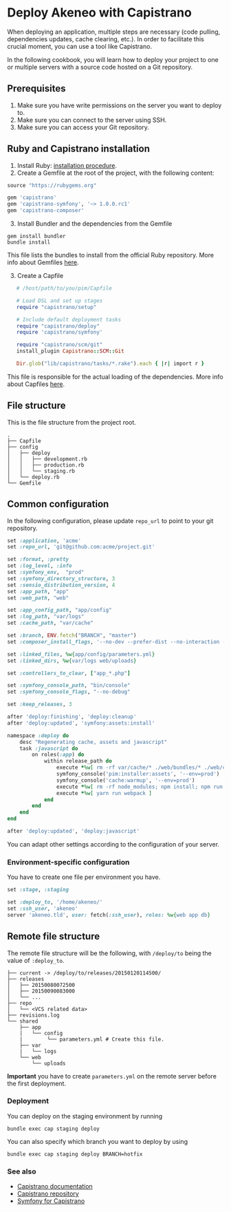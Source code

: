 # Deploy Akeneo with Capistrano

When deploying an application, multiple steps are necessary (code pulling, dependencies updates, cache clearing, etc.).
In order to facilitate this crucial moment, you can use a tool like Capistrano.

In the following cookbook, you will learn how to deploy your project to one or multiple servers with a source code
hosted on a Git repository.

## Prerequisites
1. Make sure you have write permissions on the server you want to deploy to.
2. Make sure you can connect to the server using SSH.
3. Make sure you can access your Git repository.

## Ruby and Capistrano installation

1. Install Ruby: [installation procedure](https://www.ruby-lang.org/fr/documentation/installation/#apt).
2. Create a Gemfile at the root of the project, with the following content:

```ruby
source "https://rubygems.org"

gem 'capistrano'
gem 'capistrano-symfony', '~> 1.0.0.rc1'
gem 'capistrano-composer'
   ```
3. Install Bundler and the dependencies from the Gemfile

```shell
gem install bundler
bundle install
```

This file lists the bundles to install from the official Ruby repository. More info about Gemfiles [here](http://bundler.io/v1.16/guides/creating_gem.html).

3. Create a Capfile

```ruby
   # /host/path/to/you/pim/Capfile

   # Load DSL and set up stages
   require "capistrano/setup"

   # Include default deployment tasks
   require "capistrano/deploy"
   require 'capistrano/symfony'

   require "capistrano/scm/git"
   install_plugin Capistrano::SCM::Git

   Dir.glob("lib/capistrano/tasks/*.rake").each { |r| import r }
```

This file is responsible for the actual loading of the dependencies.  More info about Capfiles [here](https://github.com/capistrano/capistrano#capify-your-project).

File structure
--------------

This is the file structure from the project root.

```shell
.
├── Capfile
├── config
│   ├── deploy
│   │   ├── development.rb
│   │   ├── production.rb
│   │   └── staging.rb
│   └── deploy.rb
└── Gemfile
```

## Common configuration

In the following configuration, please update `repo_url` to point to your git repository.

```ruby
set :application, 'acme'
set :repo_url, 'git@github.com:acme/project.git'

set :format, :pretty
set :log_level, :info
set :symfony_env,  "prod"
set :symfony_directory_structure, 3
set :sensio_distribution_version, 4
set :app_path, "app"
set :web_path, "web"

set :app_config_path, "app/config"
set :log_path, "var/logs"
set :cache_path, "var/cache"

set :branch, ENV.fetch("BRANCH", "master")
set :composer_install_flags, '--no-dev --prefer-dist --no-interaction --optimize-autoloader'

set :linked_files, %w{app/config/parameters.yml}
set :linked_dirs, %w{var/logs web/uploads}

set :controllers_to_clear, ["app_*.php"]

set :symfony_console_path, "bin/console"
set :symfony_console_flags, "--no-debug"

set :keep_releases, 3

after 'deploy:finishing', 'deploy:cleanup'
after 'deploy:updated', 'symfony:assets:install'

namespace :deploy do
    desc "Regenerating cache, assets and javascript"
    task :javascript do
        on roles(:app) do
            within release_path do
                execute *%w[ rm -rf var/cache/* ./web/bundles/* ./web/css/* ./web/js/* ]
                symfony_console('pim:installer:assets', '--env=prod')
                symfony_console('cache:warmup', '--env=prod')
                execute *%w[ rm -rf node_modules; npm install; npm run ]
                execute *%w[ yarn run webpack ]
            end
        end
    end
end

after 'deploy:updated', 'deploy:javascript'
```

You can adapt other settings according to the configuration of your server.

### Environment-specific configuration

You have to create one file per environment you have.

```ruby
set :stage, :staging

set :deploy_to, '/home/akeneo/'
set :ssh_user, 'akeneo'
server 'akeneo.tld', user: fetch(:ssh_user), roles: %w{web app db}
```
Remote file structure
---------------------
The remote file structure will be the following, with `/deploy/to` being the value of `:deploy_to`.

```shell
├── current -> /deploy/to/releases/20150120114500/
├── releases
│   ├── 20150080072500
│   ├── 20150090083000
│   └── ...
├── repo
│   └── <VCS related data>
├── revisions.log
└── shared
    ├── app
    |   └── config
    |        └── parameters.yml # Create this file.
    ├── var
    |   └── logs
    └── web
        └── uploads
```

**Important** you have to create `parameters.yml` on the remote server before the first deployment.

### Deployment
You can deploy on the staging environment by running

```shell
bundle exec cap staging deploy
```

You can also specify which branch you want to deploy by using

```shell
bundle exec cap staging deploy BRANCH=hotfix
```

### See also
- [Capistrano documentation](http://capistranorb.com)
- [Capistrano repository](https://github.com/capistrano/capistrano)
- [Symfony for Capistrano](https://github.com/capistrano/symfony)
